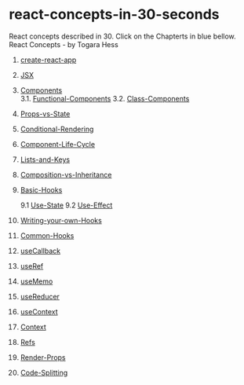 # react-concepts-in-30-seconds

React concepts described in 30.
Click on the Chapterts in blue bellow.
React Concepts - by Togara Hess

1.  [create-react-app](create-react-app.md)
2.  [JSX](JSX.md)
3.  [Components](Components.md)  
    3.1. [Functional-Components](components-functional-components.md)
    3.2. [Class-Components](components-class-components.md)
4.  [Props-vs-State](Props-vs-State.md)
5.  [Conditional-Rendering](Conditional-Rendering.md)
6.  [Component-Life-Cycle](Component-Life-Cycle.md)
7.  [Lists-and-Keys](Lists-and-Keys.md)
8.  [Composition-vs-Inheritance](Composition-vs-Inheritance.md)
9.  [Basic-Hooks](Basic-Hooks.md)

    9.1 [ Use-State](Basic-Hooks-Use-State.md)
    9.2 [Use-Effect](Basic-Hooks-Use-Effect.md)

10. [Writing-your-own-Hooks](Wriring-your-own-Hooks.md)
11. [Common-Hooks](Common-Hooks.md)
12. [useCallback](useCallback.md)
13. [useRef](useRef.md)
14. [useMemo](useMemo.md)
15. [useReducer](useReducer.md)
16. [useContext](useContext.md)
17. [Context](Context.md)
18. [Refs](Refs.md)
19. [Render-Props](Render-Props.md)
20. [Code-Splitting](Code-Splitting.md)
